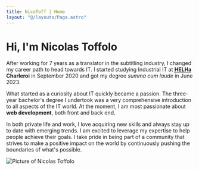 ```yaml
---
title: NicoToff | Home
layout: "@/layouts/Page.astro"
---
```


# Hi, I'm Nicolas Toffolo

After working for 7 years as a translator in the subtitling industry, I changed my career path to head towards IT. I started studying Industrial IT at <strong class="text-[#008080]"><abbr title="Haute École Louvain en Hainaut">HELHa</abbr> Charleroi</strong> in September 2020 and got my degree *summa cum laude* in June 2023.

What started as a curiosity about IT quickly became a passion. The three-year bachelor's degree I undertook was a very comprehensive introduction to all aspects of the IT world. At the moment, I am most passionate about **web development**, both front and back end. 

In both private life and work, I love acquiring new skills and always stay up to date with emerging trends. I am excited to leverage my expertise to help people achieve their goals. I take pride in being part of a community that strives to make a positive impact on the world by continuously pushing the boundaries of what's possible.

<img src="images/portrait.jpg" loading="lazy" alt="Picture of Nicolas Toffolo" />

